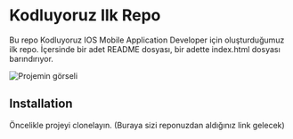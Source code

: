 # Kodluyoruz Ilk Repo

Bu repo Kodluyoruz IOS Mobile Application Developer için oluşturduğumuz ilk repo. İçersinde bir adet README dosyası, bir adette index.html dosyası barındırıyor.

![Projemin görseli](https://app.patika.dev/cdn/storage/Images/pXhtK38NuPPZJtmd7/original/pXhtK38NuPPZJtmd7.jpg)



## Installation

Öncelikle projeyi clonelayın. (Buraya sizi reponuzdan aldığınız link gelecek)





